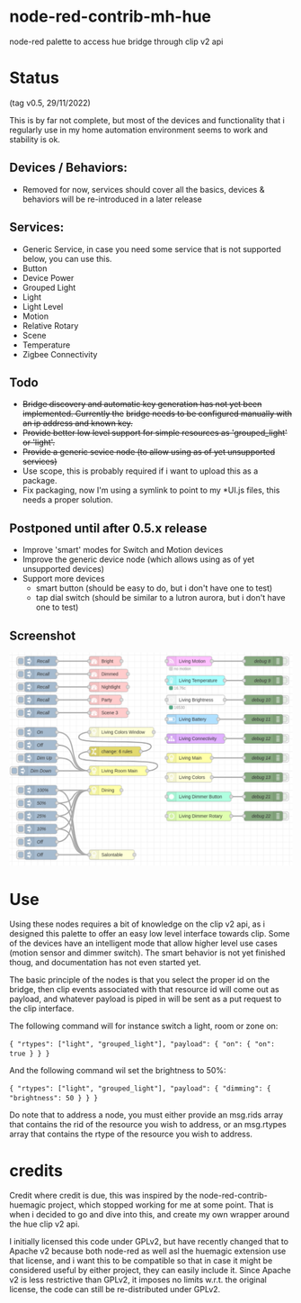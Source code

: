# node-red-contrib-mh-hue
node-red palette to access hue bridge through clip v2 api

# Status
(tag v0.5, 29/11/2022)

This is by far not complete, but most of the devices and functionality that i regularly use
in my home automation environment seems to work and stability is ok.

## Devices / Behaviors:
- Removed for now, services should cover all the basics, devices & behaviors will be re-introduced in a later release

## Services:
- Generic Service, in case you need some service that is not supported below, you can use this.
- Button
- Device Power
- Grouped Light
- Light
- Light Level
- Motion
- Relative Rotary
- Scene
- Temperature
- Zigbee Connectivity

## Todo
- ~~Bridge discovery and automatic key generation has not yet been implemented. Currently the~~
  ~~bridge needs to be configured manually with an ip address and known key.~~
- ~~Provide better low level support for simple resources as 'grouped_light' or 'light'.~~
- ~~Provide a generic sevice node (to allow using as of yet unsupported services)~~
- Use scope, this is probably required if i want to upload this as a package.
- Fix packaging, now I'm using a symlink to point to my *UI.js files, this needs a proper solution.

## Postponed until after 0.5.x release
- Improve 'smart' modes for Switch and Motion devices
- Improve the generic device node (which allows using as of yet unsupported devices)
- Support more devices
  - smart button (should be easy to do, but i don't have one to test)
  - tap dial switch (should be similar to a lutron aurora, but i don't have one to test)

## Screenshot
![ScreenShot](screenshots/Screenshot%20from%202022-11-29%2000-31-29.png)

# Use
Using these nodes requires a bit of knowledge on the clip v2 api, as i designed this palette
to offer an easy low level interface towards clip. Some of the devices have an intelligent mode
that allow higher level use cases (motion sensor and dimmer switch). The smart behavior is not
yet finished thoug, and documentation has not even started yet.

The basic principle of the nodes is that you select the proper id on the bridge, then clip events
associated with that resource id will come out as payload, and whatever payload is piped in
will be sent as a put request to the clip interface.

The following command will for instance switch a light, room or zone on:

```{ "rtypes": ["light", "grouped_light"], "payload": { "on": { "on": true } } }```

And the following command wil set the brightness to 50%:

```{ "rtypes": ["light", "grouped_light"], "payload": { "dimming": { "brightness": 50 } } }```

Do note that to address a node, you must either provide an msg.rids array that contains the rid
of the resource you wish to address, or an msg.rtypes array that contains the rtype of the resource
you wish to address.

# credits
Credit where credit is due, this was inspired by the node-red-contrib-huemagic project, which stopped working for me at some point.
That is when i decided to go and dive into this, and create my own wrapper around the hue clip v2 api.

I initially licensed this code under GPLv2, but have recently changed that to Apache v2 because both node-red as well asl the huemagic extension
use that license, and i want this to be compatible so that in case it might be considered useful by either project, they can easily include it.
Since Apache v2 is less restrictive than GPLv2, it imposes no limits w.r.t. the original license, the code can still be re-distributed under GPLv2.
